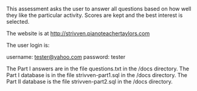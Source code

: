 This assessment asks the user to answer all questions based on how well they like the particular activity.    Scores are kept and the best interest is selected.

The website is at http://strivven.pianoteachertaylors.com

The user login is:

username: tester@yahoo.com
password: tester

The Part I answers are in the file questions.txt in the /docs directory.
The Part I database is in the file strivven-part1.sql in the /docs directory.
The Part II database is the file strivven-part2.sql in the /docs directory.
